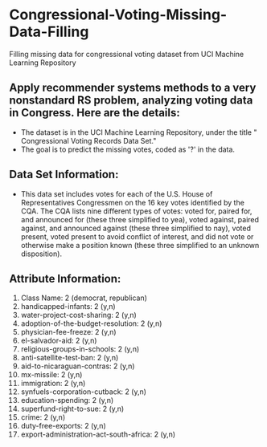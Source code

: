 # Congressional-Voting-Missing-Data-Filling
Filling missing data for congressional voting dataset from UCI Machine Learning Repository

## Apply recommender systems methods to a very nonstandard RS problem, analyzing voting data in Congress. Here are the details:
* The dataset is in the UCI Machine Learning Repository, under the title " Congressional Voting Records Data Set."
* The goal is to predict the missing votes, coded as '?' in the data.

## Data Set Information:
* This data set includes votes for each of the U.S. House of Representatives Congressmen on the 16 key votes identified by the CQA. The CQA lists nine different types of votes: voted for, paired for, and announced for (these three simplified to yea), voted against, paired against, and announced against (these three simplified to nay), voted present, voted present to avoid conflict of interest, and did not vote or otherwise make a position known (these three simplified to an unknown disposition).

## Attribute Information:

1. Class Name: 2 (democrat, republican) 
2. handicapped-infants: 2 (y,n) 
3. water-project-cost-sharing: 2 (y,n) 
4. adoption-of-the-budget-resolution: 2 (y,n) 
5. physician-fee-freeze: 2 (y,n) 
6. el-salvador-aid: 2 (y,n) 
7. religious-groups-in-schools: 2 (y,n) 
8. anti-satellite-test-ban: 2 (y,n) 
9. aid-to-nicaraguan-contras: 2 (y,n) 
10. mx-missile: 2 (y,n) 
11. immigration: 2 (y,n) 
12. synfuels-corporation-cutback: 2 (y,n) 
13. education-spending: 2 (y,n) 
14. superfund-right-to-sue: 2 (y,n) 
15. crime: 2 (y,n) 
16. duty-free-exports: 2 (y,n) 
17. export-administration-act-south-africa: 2 (y,n)


